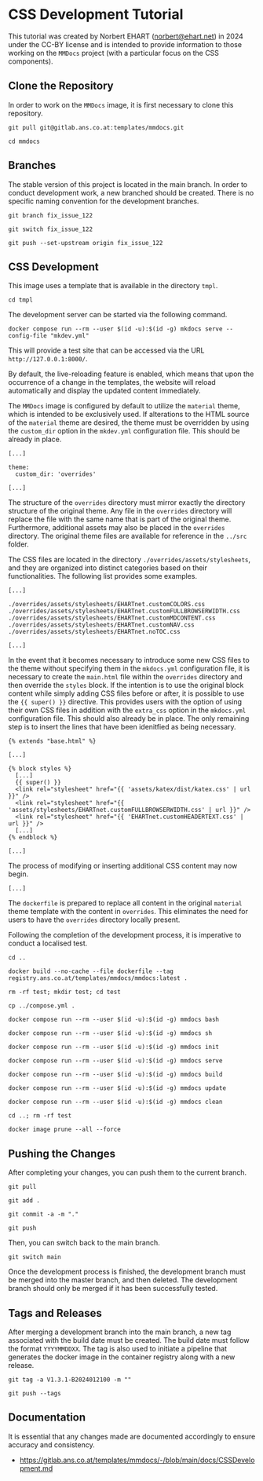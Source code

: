 # CSS Development Tutorial

This tutorial was created by Norbert EHART (norbert@ehart.net) in 2024 under the CC-BY license and is intended to provide information to those working on the `MMDocs` project (with a particular focus on the CSS components).

## Clone the Repository

In order to work on the `MMDocs` image, it is first necessary to clone this repository.

```text
git pull git@gitlab.ans.co.at:templates/mmdocs.git
```

```text
cd mmdocs
```

## Branches

The stable version of this project is located in the main branch. In order to conduct development work, a new branched should be created. There is no specific naming convention for the development branches.

```text
git branch fix_issue_122
```

```text
git switch fix_issue_122
```

```text
git push --set-upstream origin fix_issue_122
```

## CSS Development

This image uses a template that is available in the directory `tmpl`.

```text
cd tmpl
```

The development server can be started via the following command.

```text
docker compose run --rm --user $(id -u):$(id -g) mkdocs serve --config-file "mkdev.yml" 
```

This will provide a test site that can be accessed via the URL `http://127.0.0.1:8000/`.

By default, the live-reloading feature is enabled, which means that upon the occurrence of a change in the templates, the website will reload automatically and display the updated content immediately.

The `MMDocs` image is configured by default to utilize the `material` theme, which is intended to be exclusively used. If alterations to the HTML source of the `material` theme are desired, the theme must be overridden by using the `custom_dir` option in the `mkdev.yml` configuration file. This should be already in place.

```text
[...]

theme:
  custom_dir: 'overrides'

[...]
```

The structure of the `overrides` directory must mirror exactly the directory structure of the original theme. Any file in the `overrides` directory will replace the file with the same name that is part of the original theme. Furthermore, additional assets may also be placed in the `overrides` directory. The original theme files are available for reference in the `../src` folder.

The CSS files are located in the directory `./overrides/assets/stylesheets`, and they are organized into distinct categories based on their functionalities. The following list provides some examples.

```text
[...]

./overrides/assets/stylesheets/EHARTnet.customCOLORS.css
./overrides/assets/stylesheets/EHARTnet.customFULLBROWSERWIDTH.css
./overrides/assets/stylesheets/EHARTnet.customMDCONTENT.css
./overrides/assets/stylesheets/EHARTnet.customNAV.css
./overrides/assets/stylesheets/EHARTnet.noTOC.css

[...]
```

In the event that it becomes necessary to introduce some new CSS files to the theme without specifying them in the `mkdocs.yml` configuration file, it is necessary to create the `main.html` file within the `overrides` directory and then override the `styles` block. If the intention is to use the original block content while simply adding CSS files before or after, it is possible to use the `{{ super() }}` directive. This provides users with the option of using their own CSS files in addition with the `extra_css` option in the `mkdocs.yml` configuration file. This should also already be in place. The only remaining step is to insert the lines that have been idenitfied as being necessary.

```text
{% extends "base.html" %}

[...]

{% block styles %}
  [...]
  {{ super() }}
  <link rel="stylesheet" href="{{ 'assets/katex/dist/katex.css' | url }}" />
  <link rel="stylesheet" href="{{ 'assets/stylesheets/EHARTnet.customFULLBROWSERWIDTH.css' | url }}" />
  <link rel="stylesheet" href="{{ 'EHARTnet.customHEADERTEXT.css' | url }}" />
  [...]
{% endblock %}

[...]
```

The process of modifying or inserting additional CSS content may now begin.

```text
[...]
```

The `dockerfile` is prepared to replace all content in the original `material` theme template with the content in `overrides`. This eliminates the need for users to have the `overrides` directory locally present.

Following the completion of the development process, it is imperative to conduct a localised test.

```text
cd ..
```

```text
docker build --no-cache --file dockerfile --tag registry.ans.co.at/templates/mmdocs/mmdocs:latest .
```

```text
rm -rf test; mkdir test; cd test
```

```text
cp ../compose.yml .
```

```text
docker compose run --rm --user $(id -u):$(id -g) mmdocs bash
```

```text
docker compose run --rm --user $(id -u):$(id -g) mmdocs sh
```

```text
docker compose run --rm --user $(id -u):$(id -g) mmdocs init
```

```text
docker compose run --rm --user $(id -u):$(id -g) mmdocs serve
```

```text
docker compose run --rm --user $(id -u):$(id -g) mmdocs build
```

```text
docker compose run --rm --user $(id -u):$(id -g) mmdocs update
```

```text
docker compose run --rm --user $(id -u):$(id -g) mmdocs clean
```

```text
cd ..; rm -rf test
```

```text
docker image prune --all --force
```

## Pushing the Changes

After completing your changes, you can push them to the current branch.

```text
git pull
```

```text
git add .
```

```text
git commit -a -m "."
```

```text
git push
```

Then, you can switch back to the main branch.

```text
git switch main
```

Once the development process is finished, the development branch must be merged into the master branch, and then deleted. The development branch should only be merged if it has been successfully tested.

## Tags and Releases

After merging a development branch into the main branch, a new tag associated with the build date must be created. The build date must follow the format `YYYYMMDDXX`. The tag is also used to initiate a pipeline that generates the docker image in the container registry along with a new release.

```text
git tag -a V1.3.1-B2024012100 -m ""
```

```text
git push --tags
```

## Documentation

It is essential that any changes made are documented accordingly to ensure accuracy and consistency.

  * https://gitlab.ans.co.at/templates/mmdocs/-/blob/main/docs/CSSDevelopment.md

